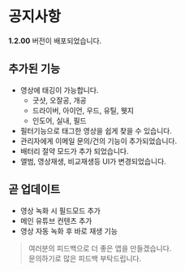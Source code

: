 # 공지사항

**1.2.00** 버전이 배포되었습니다.

## 추가된 기능
  - 영상에 태깅이 가능합니다.
	  - 굿샷, 오잘공, 개공
	  - 드라이버, 아이언, 우드, 유틸, 웻지
	  - 인도어, 실내, 필드
  -  필터기능으로 태그한 영상을 쉽게 찾을 수 있습니다.
  - 관리자에게 이메일 문의/건의 기능이 추가되었습니다.
  - 배터리 절약 모드가 추가 되었습니다.
  - 앨범, 영상재생, 비교재생등 UI가 변경되었습니다.

## 곧 업데이트
  - 영상 녹화 시 필드모드 추가
  - 메인 유튜브 컨텐츠 추가
  - 영상 자동 녹화 후 바로 재생 기능

> 여러분의 피드백으로 더 좋은 앱을 만들겠습니다.  
> 문의하기로 많은 피드백 부탁드립니다.
